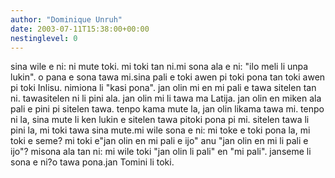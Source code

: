 ```yaml
---
author: "Dominique Unruh"
date: 2003-07-11T15:38:00+00:00
nestinglevel: 0
---
```

sina wile e ni: ni mute toki. mi toki tan ni.mi sona ala e ni: "ilo meli li unpa lukin". o pana e sona tawa mi.sina pali e toki awen pi toki pona tan toki awen pi toki Inlisu. nimiona li "kasi pona". jan olin mi en mi pali e tawa sitelen tan ni. tawasitelen ni li pini ala. jan olin mi li tawa ma Latija. jan olin en miken ala pali e pini pi sitelen tawa. tenpo kama mute la, jan olin likama tawa mi. tenpo ni la, sina mute li ken lukin e sitelen tawa pitoki pona pi mi. sitelen tawa li pini la, mi toki tawa sina mute.mi wile sona e ni: mi toke e toki pona la, mi toki e seme? mi toki e"jan olin en mi pali e ijo" anu "jan olin en mi li pali e ijo"? misona ala tan ni: mi wile toki "jan olin li pali" en "mi pali". janseme li sona e ni?o tawa pona.jan Tomini li toki.